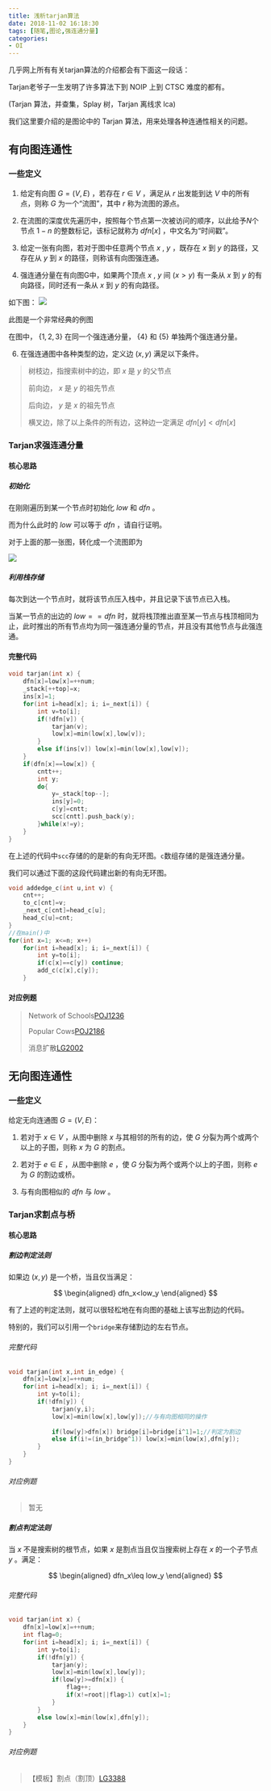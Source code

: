 ```yaml
---
title: 浅析tarjan算法
date: 2018-11-02 16:18:30
tags: [随笔,图论,强连通分量]
categories:
- OI   
---
```


几乎网上所有有关tarjan算法的介绍都会有下面这一段话：

Tarjan老爷子一生发明了许多算法下到 NOIP 上到 CTSC 难度的都有。

(Tarjan 算法，并查集，Splay 树，Tarjan 离线求 lca)

我们这里要介绍的是图论中的 Tarjan 算法，用来处理各种连通性相关的问题。

<!--more-->

## 有向图连通性

### 一些定义

1. 给定有向图 $G=(V,E)$ ，若存在 $r\in V$ ，满足从 $r$ 出发能到达 $V$ 中的所有点，则称 $G$ 为一个“流图”，其中 $r$ 称为流图的源点。

2. 在流图的深度优先遍历中，按照每个节点第一次被访问的顺序，以此给予$N$个节点 $1-n$ 的整数标记，该标记就称为 $dfn[x]$ ，中文名为“时间戳”。

3. 给定一张有向图，若对于图中任意两个节点 $x$ , $y$ ，既存在 $x$ 到 $y$ 的路径，又存在从 $y$ 到 $x$ 的路径，则称该有向图强连通。

4. 强连通分量在有向图G中，如果两个顶点 $x$ , $y$ 间 $(x>y)$ 有一条从 $x$ 到 $y$ 的有向路径，同时还有一条从 $x$ 到 $y$ 的有向路径。

如下图：
![](https://www.micdz.cn/img/2019-10-31-1.png)

此图是一个非常经典的例图

在图中， $\{1,2,3\}$ 在同一个强连通分量， $\{4\}$ 和 $\{5\}$ 单独两个强连通分量。

6. 在强连通图中各种类型的边，定义边 $(x,y)$ 满足以下条件。

>树枝边，指搜索树中的边，即 $x$ 是 $y$ 的父节点
>
>前向边， $x$ 是 $y$ 的祖先节点
>
>后向边， $y$ 是 $x$ 的祖先节点
>
>横叉边，除了以上条件的所有边，这种边一定满足 $dfn[y]<dfn[x]$ 

### Tarjan求强连通分量

#### 核心思路

##### 初始化

在刚刚遍历到某一个节点时初始化 $low$ 和 $dfn$ 。

而为什么此时的 $low$ 可以等于 $dfn$ ，请自行证明。

对于上面的那一张图，转化成一个流图即为

![](https://www.micdz.cn/img/2019-10-31-2.png)

##### 利用栈存储

每次到达一个节点时，就将该节点压入栈中，并且记录下该节点已入栈。

当某一节点的出边的 $low==dfn$ 时，就将栈顶推出直至某一节点与栈顶相同为止，此时推出的所有节点均为同一强连通分量的节点，并且没有其他节点与此强连通。

#### 完整代码

```cpp
void tarjan(int x) {
	dfn[x]=low[x]=++num;
	_stack[++top]=x;
	ins[x]=1;
	for(int i=head[x]; i; i=_next[i]) {
		int v=to[i];
		if(!dfn[v]) {
			tarjan(v);
			low[x]=min(low[x],low[v]);
		}
		else if(ins[v]) low[x]=min(low[x],low[v]);
	}
	if(dfn[x]==low[x]) {
		cntt++;
		int y;
		do{
			y=_stack[top--];
			ins[y]=0;
			c[y]=cntt;
			scc[cntt].push_back(y);
		}while(x!=y);
	}
}
```

在上述的代码中`scc`存储的的是新的有向无环图。`c`数组存储的是强连通分量。

我们可以通过下面的这段代码建出新的有向无环图。


```cpp
void addedge_c(int u,int v) {
	cnt++;
	to_c[cnt]=v;
	_next_c[cnt]=head_c[u];
	head_c[u]=cnt;
}
//在main()中
for(int x=1; x<=n; x++)
	for(int i=head[x]; i; i=_next[i]) {
		int y=to[i];
		if(c[x]==c[y]) continue;
		add_c(c[x],c[y]);
	}
```

#### 对应例题

>Network of Schools[POJ1236](http://poj.org/problem?id=1236)
>
>Popular Cows[POJ2186](http://poj.org/problem?id=2186)
>
>消息扩散[LG2002](https://www.luogu.org/problemnew/show/P2002)

## 无向图连通性

### 一些定义

给定无向连通图 $G=(V,E)$：

1. 若对于 $x\in V$ ，从图中删除 $x$ 与其相邻的所有的边，使 $G$ 分裂为两个或两个以上的子图，则称 $x$ 为 $G$ 的割点。

2. 若对于 $e\in E$ ，从图中删除 $e$ ，使 $G$ 分裂为两个或两个以上的子图，则称 $e$ 为 $G$ 的割边或桥。

3. 与有向图相似的 $dfn$ 与 $low$ 。

### Tarjan求割点与桥

#### 核心思路

##### 割边判定法则

如果边 $(x,y)$ 是一个桥，当且仅当满足：

$$
\begin{aligned}
dfn_x<low_y
\end{aligned}
$$

有了上述的判定法则，就可以很轻松地在有向图的基础上该写出割边的代码。

特别的，我们可以引用一个`bridge`来存储割边的左右节点。

###### 完整代码

```cpp
void tarjan(int x,int in_edge) {
	dfn[x]=low[x]=++num;
	for(int i=head[x]; i; i=_next[i]) {
		int y=to[i];
		if(!dfn[y]) {
			tarjan(y,i);
			low[x]=min(low[x],low[y]);//与有向图相同的操作
			
			if(low[y]>dfn[x]) bridge[i]=bridge[i^1]=1;//判定为割边
			else if(i!=(in_bridge^1)) low[x]=min(low[x],dfn[y]);
		}
	}
}
```
###### 对应例题

>暂无

##### 割点判定法则

当 $x$ 不是搜索树的根节点，如果 $x$ 是割点当且仅当搜索树上存在 $x$ 的一个子节点 $y$ 。满足：

$$
\begin{aligned}
dfn_x\leq low_y
\end{aligned}
$$

###### 完整代码
```cpp
void tarjan(int x) {
	dfn[x]=low[x]=++num;
	int flag=0;
	for(int i=head[x]; i; i=_next[i]) {
		int y=to[i];
		if(!dfn[y]) {
			tarjan(y);
			low[x]=min(low[x],low[y]);
			if(low[y]>=dfn[x]) {
				flag++;
				if(x!=root||flag>1) cut[x]=1;
			}
		}
		else low[x]=min(low[x],dfn[y]);
	}
}
```
###### 对应例题

>【模板】割点（割顶）[LG3388](https://www.luogu.org/problemnew/show/P3388)
